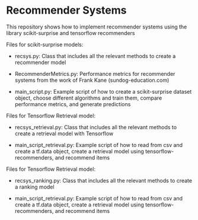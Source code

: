 # Recommender Systems

This repository shows how to implement recommender systems using
the library scikit-surprise and tensorflow recommenders

Files for scikit-surprise models:

* recsys.py: Class that includes all the relevant methods to create a recommender model


* RecommenderMetrics.py: Performance metrics for recommender systems from the work of Frank Kane (sundog-education.com)


* main_script.py: Example script of how to create a scikit-surprise dataset object, 
  choose different algorithms and train them, compare performance metrics, and generate predictions
  
Files for Tensorflow Retrieval model:

* recsys_retrieval.py: Class that includes all the relevant methods to create a retrieval model with Tensorflow 


* main_script_retrieval.py: Example script of how to read from csv and create a tf.data object, 
  create a retrieval model using tensorflow-recommenders, and recommend items
  
Files for Tensorflow Retrieval model:

* recsys_ranking.py: Class that includes all the relevant methods to create a ranking model 


* main_script_retrieval.py: Example script of how to read from csv and create a tf.data object, 
  create a retrieval model using tensorflow-recommenders, and recommend items
  
